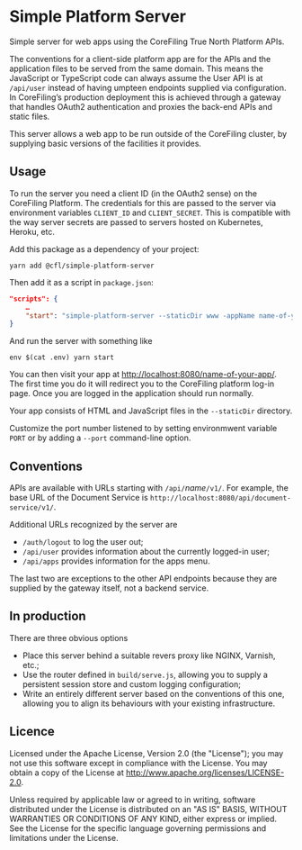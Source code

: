 Simple Platform Server
======================

Simple server for web apps using the CoreFiling True North Platform APIs.

The conventions for a client-side platform app are for the APIs and the
application files to be served from the same domain. This means the JavaScript
or TypeScript code can always assume the User API is at `/api/user` instead of
having umpteen endpoints supplied via configuration. In CoreFiling’s production
deployment this is achieved through a gateway that handles OAuth2
authentication and proxies the back-end APIs and static files.

This server allows a web app to be run outside of the CoreFiling cluster, by
supplying basic versions of the facilities it provides.


Usage
-----

To run the server you need a client ID (in the OAuth2 sense) on the CoreFiling
Platform. The credentials for this are passed to the server via environment
variables `CLIENT_ID` and `CLIENT_SECRET`. This is compatible with the way
server secrets are passed to servers hosted on Kubernetes, Heroku, etc.

Add this package as a dependency of your project:

```shell
yarn add @cfl/simple-platform-server
```

Then add it as a script in `package.json`:

```json
"scripts": {
    …
    "start": "simple-platform-server --staticDir www -appName name-of-your-app"
}
```

And run the server with something like

    env $(cat .env) yarn start

You can then visit your app at <http://localhost:8080/name-of-your-app/>. The
first time you do it will redirect you to the CoreFiling platform log-in page.
Once you are logged in the application should run normally.

Your app consists of HTML and JavaScript files in the `--staticDir` directory.

Customize the port number listened to by setting environmwent variable `PORT` or
by adding a `--port` command-line option.


Conventions
-----------

APIs are available with URLs starting with `/api/`_name_`/v1/`. For example, the
base URL of the Document Service is
`http://localhost:8080/api/document-service/v1/`.

Additional URLs recognized by the server are

* `/auth/logout` to log the user out;
* `/api/user` provides information about the currently logged-in user;
* `/api/apps` provides information for the apps menu.

The last two are exceptions to the other API endpoints because they are supplied
by the gateway itself, not a backend service.


In production
-------------

There are three obvious options

* Place this server behind a suitable revers proxy like NGINX, Varnish, etc.;
* Use the router defined in `build/serve.js`, allowing you to supply a
  persistent session store and custom logging configuration;
* Write an entirely different server based on the conventions of this one,
  allowing you to align its behaviours with your existing infrastructure.


Licence
-------

Licensed under the Apache License, Version 2.0 (the "License");
you may not use this software except in compliance with the License.
You may obtain a copy of the License at <http://www.apache.org/licenses/LICENSE-2.0>.

Unless required by applicable law or agreed to in writing, software
distributed under the License is distributed on an "AS IS" BASIS,
WITHOUT WARRANTIES OR CONDITIONS OF ANY KIND, either express or implied.
See the License for the specific language governing permissions and
limitations under the License.
